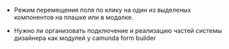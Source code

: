 - Режим перемещения поля по клику на один из выделеных компонентов на плашке или в модалке.

- Нужно ли организовать подключение и реализацию частей системы дизайнера как модулей у camunda form builder
